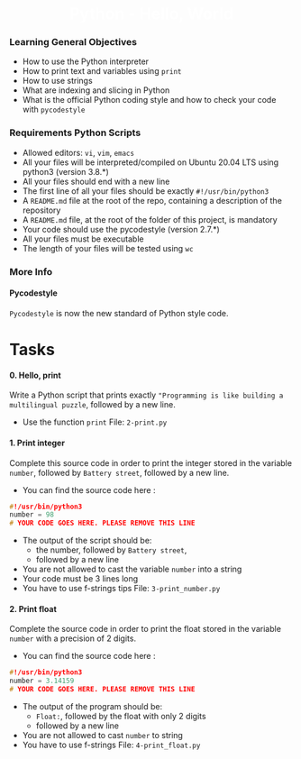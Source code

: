 <h1 align="center">
  <span style="color:white;"><strong>Python - Hello, World</strong></span>

### Learning General Objectives

- How to use the Python interpreter
- How to print text and variables using ```print```
- How to use strings
- What are indexing and slicing in Python
- What is the official Python coding style and how to check your code with ```pycodestyle```

### Requirements Python Scripts

- Allowed editors: ```vi```, ```vim```, ```emacs```
- All your files will be interpreted/compiled on Ubuntu 20.04 LTS using python3 (version 3.8.*)
- All your files should end with a new line
- The first line of all your files should be exactly ```#!/usr/bin/python3```
- A ```README.md``` file at the root of the repo, containing a description of the repository
- A ```README.md``` file, at the root of the folder of this project, is mandatory
- Your code should use the pycodestyle (version 2.7.*)
- All your files must be executable
- The length of your files will be tested using ```wc```

### More Info

#### Pycodestyle

```Pycodestyle``` is now the new standard of Python style code.

# Tasks

#### 0. Hello, print
Write a Python script that prints exactly ```"Programming is like building a multilingual puzzle```, followed by a new line.
- Use the function ```print```
File: ```2-print.py```

#### 1. Print integer
Complete this source code in order to print the integer stored in the variable ```number```, followed by ```Battery street```, followed by a new line.
- You can find the source code here :
```c
#!/usr/bin/python3
number = 98
# YOUR CODE GOES HERE. PLEASE REMOVE THIS LINE
```
- The output of the script should be:
    * the number, followed by ```Battery street```,
    * followed by a new line
- You are not allowed to cast the variable ```number``` into a string
- Your code must be 3 lines long
- You have to use f-strings tips
File: ```3-print_number.py```

#### 2. Print float
Complete the source code in order to print the float stored in the variable ```number``` with a precision of 2 digits.
- You can find the source code here :
```c
#!/usr/bin/python3
number = 3.14159
# YOUR CODE GOES HERE. PLEASE REMOVE THIS LINE
```
- The output of the program should be:
    * ```Float:```, followed by the float with only 2 digits
    * followed by a new line
- You are not allowed to cast ```number``` to string
- You have to use f-strings
File: ```4-print_float.py```




